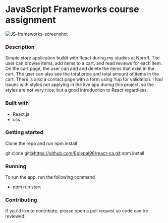 # JavaScript Frameworks course assignment
![JS-frameworks-screenshot](https://github.com/Eplepai96/react-ca/assets/95239043/49731e31-742f-4550-a57a-86e129c3c071)

### Description
Simple store application buildt with React during my studies at Noroff. The user can browse items, add items to a cart, and read reviews for each item. On the cart page, the user can add and delete the items that exist in the cart. The user can also see the total price and total amount of items in the cart. There is also a contact page with a form using Yup for validation. I had issues with styles not applying in the live app during this project, so the styles are not very nice, but a good introduction to React regardless. 

### Built with
* React.js
* css

### Getting started
Clone the repo and run npm install

git clone git@https://github.com/Eplepai96/react-ca.git
npm install

### Running
To run the app, run the following command 
- npm run start

### Contributing
If you'd like to contribute, please open a pull request so code can be reviewed.
